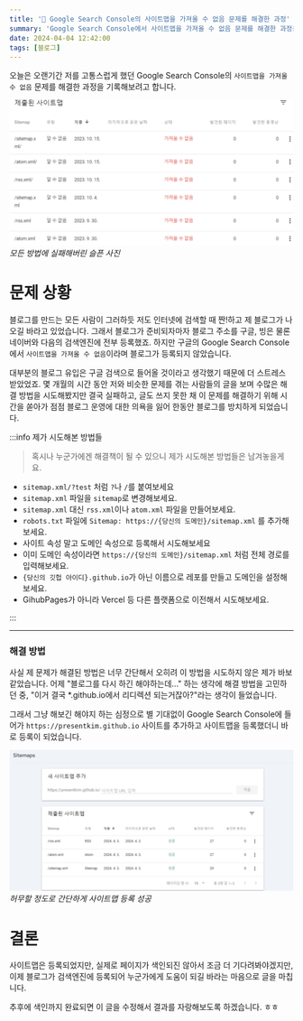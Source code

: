 ```yaml
---
title: '📝 Google Search Console의 사이트맵을 가져올 수 없음 문제를 해결한 과정'
summary: 'Google Search Console에서 사이트맵을 가져올 수 없음 문제를 해결한 과정을 기록합니다.'
date: 2024-04-04 12:42:00
tags: [블로그]
---
```


오늘은 오랜기간 저를 고통스럽게 했던 Google Search Console의 `사이트맵을 가져올 수 없음` 문제를 해결한 과정을 기록해보려고 합니다.

![sitemap-issue-failed.png](sitemap-issue-failed.png) _모든 방법에 실패해버린 슬픈 사진_

# 문제 상황

블로그를 만드는 모든 사람이 그러하듯 저도 인터넷에 검색할 때 짠!하고 제 블로그가 나오길 바라고 있었습니다.
그래서 블로그가 준비되자마자 블로그 주소를 구글, 빙은 물론 네이버와 다음의 검색엔진에 전부 등록했죠.
하지만 구글의 Google Search Console에서 `사이트맵을 가져올 수 없음`이라며 블로그가 등록되지 않았습니다.

대부분의 블로그 유입은 구글 검색으로 들어올 것이라고 생각했기 때문에 더 스트레스 받았었죠.
몇 개월의 시간 동안 저와 비슷한 문제를 겪는 사람들의 글을 보며 수많은 해결 방법을 시도해봤지만 결국 실패하고,
글도 쓰지 못한 채 이 문제를 해결하기 위해 시간을 쏟아가 점점 블로그 운영에 대한 의욕을 잃어 한동안 블로그를 방치하게 되었습니다.

:::info 제가 시도해본 방법들

> 혹시나 누군가에겐 해결책이 될 수 있으니 제가 시도해본 방법들은 남겨놓을게요.

- `sitemap.xml/?test` 처럼 `?`나 `/`를 붙여보세요
- `sitemap.xml` 파일을 `sitemap`로 변경해보세요.
- `sitemap.xml` 대신 `rss.xml`이나 `atom.xml` 파일을 만들어보세요.
- `robots.txt` 파일에 `Sitemap: https://{당신의 도메인}/sitemap.xml` 를 추가해보세요.
- 사이트 속성 말고 도메인 속성으로 등록해서 시도해보세요
- 이미 도메인 속성이라면 `https://{당신의 도메인}/sitemap.xml` 처럼 전체 경로를 입력해보세요.
- `{당신의 깃헙 아이디}.github.io`가 아닌 이름으로 레포를 만들고 도메인을 설정해보세요.
- GihubPages가 아니라 Vercel 등 다른 플랫폼으로 이전해서 시도해보세요.

:::

---

### 해결 방법

사실 제 문제가 해결된 방법은 너무 간단해서 오히려 이 방법을 시도하지 않은 제가 바보 같았습니다.
어제 "블로그를 다시 하긴 해야하는데..." 하는 생각에 해결 방법을 고민하던 중,
"이거 결국 *.github.io에서 리디렉션 되는거잖아?"라는 생각이 들었습니다.

그래서 그냥 해보긴 해야지 하는 심정으로 별 기대없이 Google Search Console에 들어가 
`https://presentkim.github.io` 사이트를 추가하고 사이트맵을 등록했더니 바로 등록이 되었습니다.

![sitemap-issue-success.png](sitemap-issue-success.png) _허무할 정도로 간단하게 사이트맵 등록 성공_

# 결론

사이트맵은 등록되었지만, 실제로 페이지가 색인되진 않아서 조금 더 기다려봐야겠지만,
이제 블로그가 검색엔진에 등록되어 누군가에게 도움이 되길 바라는 마음으로 글을 마칩니다.

추후에 색인까지 완료되면 이 글을 수정해서 결과를 자랑해보도록 하겠습니다. ㅎㅎ